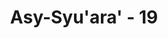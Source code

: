 ---
title: "Asy-Syu'ara' - 19"
no: 19
arabic_no: ١٩
ayah: وَفَعَلْتَ فَعْلَتَكَ الَّتِيْ فَعَلْتَ وَاَنْتَ مِنَ الْكٰفِرِيْنَ  
translation: "Dan engkau (Musa) telah melakukan (kesalahan dari) perbuatan yang telah engkau lakukan dan engkau termasuk orang yang tidak tahu berterima kasih.”"
tafsir: "Tatkala Musa dan Harun diperkenankan menghadap Fir'aun dan menegaskan kepadanya bahwa mereka berdua adalah rasul Allah Pencipta alam semesta dan meminta supaya Bani Israil dibebaskan dari perbudakan dan diizinkan meninggalkan Mesir, Fir'aun sangat terkejut dan merasa tercengang. Ia menjadi heran mengapa keduanya begitu berani menentang kekuasaannya, sedangkan dia sendiri menganggap dirinya sebagai tuhan bagi rakyatnya, termasuk dalam hal ini Bani Israil. Kemudian Musa dan Harun juga menuntut pembebasan semua Bani Israil dari cengkeraman perbudakan. \n\nFir'aun heran mengapa Musa sampai berani mengemukakan dua hal yang amat tidak masuk akal itu? Fir'aun mengetahui benar bahwa Musa adalah anak asuhnya sendiri. Semenjak kecil, dia dididik dan dibesarkan dalam istananya. Fir'aun mengetahui pula bahwa setelah dewasa, Musa pernah membunuh seorang rakyatnya yang dekat dengannya, yaitu tukang masaknya sendiri ketika ia berkelahi dengan salah seorang Bani Israil. Fir'aun juga heran mengapa Musa dengan riwayat hidup seperti itu, berani menentang kekuasaannya dan menuntut hal yang tidak masuk akal menurut pendapatnya. \n\nDengan nada yang keras dan rasa amarah yang tak tertahankan, Fir'aun menjawab, \"Bukankah engkau telah kami asuh dan kami didik semenjak kecil? Kami selamatkan kamu dari pembunuhan di mana pada waktu itu kami memerintahkan agar setiap anak laki-laki Bani Israil harus dibunuh. Kami didik dan kami besarkan di istana kami, kami sayangi dan santuni seperti menyayangi dan menyantuni anak kami sendiri. Akan tetapi, sekarang kamu meminta kepada kami dua hal yang tak mungkin terjadi yaitu agar aku turun dari singgasana ketuhananku serta mengakui bahwa kamu adalah rasul dari Tuhan yang tidak kami kenal. Kemudian kamu meminta pula agar Bani Israil yang telah berabad-abad tinggal di negeri Mesir ini dibebaskan dan kamu bawa ke negeri yang kamu anggap tanah leluhurmu. Ini adalah suatu lelucon yang tidak lucu dan suatu kebodohan dan ketololan yang menunjukkan bahwa kamu berdua adalah manusia yang tak berbudi bahkan mungkin manusia yang telah gila.\""
---